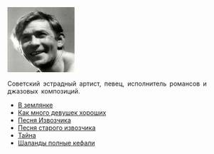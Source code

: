 ![](utesov_leonid.jpg)

Советский эстрадный артист, певец, исполнитель романсов и джазовых композиций.

* [В землянке](В%20землянке)
* [Как много девушек хороших](Как%20много%20девушек%20хороших)
* [Песня Извозчика](Песня%20Извозчика)
* [Песня старого извозчика](Песня%20старого%20извозчика)
* [Тайна](Тайна)
* [Шаланды полные кефали](Шаланды%20полные%20кефали)